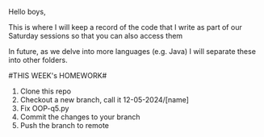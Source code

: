 Hello boys,

This is where I will keep a record of the code that I write as part of our Saturday sessions so that you can also access them

In future, as we delve into more languages (e.g. Java) I will separate these into other folders.


#THIS WEEK's HOMEWORK#
1. Clone this repo
2. Checkout a new branch, call it 12-05-2024/[name]
3. Fix OOP-q5.py
4. Commit the changes to your branch
5. Push the branch to remote
